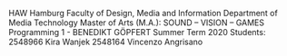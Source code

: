 HAW Hamburg
Faculty of Design, Media and Information
Department of Media Technology
Master of Arts (M.A.): SOUND – VISION – GAMES
Programming 1 - BENEDIKT GÖPFERT
Summer Term 2020
Students:
2548966 Kira Wanjek
2548164 Vincenzo Angrisano
